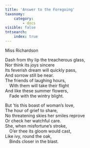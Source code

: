 ```yaml
---
title: 'Answer to the Foregoing'
taxonomy:
    category:
        - docs
visible: false
tntsearch:
    index: true
---
```


<div class="author">Miss Richardson</div>

Dash from thy lip the treacherous glass,  
Nor think its joys sincere  
Its feverish dream will quickly pass,  
And sorrow still be near.  
The friends of laughing hours,  
&emsp;With them will take their flight  
And like these summer flowers,  
&emsp;Fade with the wintry blight.  

But ’tis this boast of woman’s love,  
The hour of grief to share,  
No threatening skies her smiles reprove  
Or check her watchful care.  
She, when misfortune’s stroke,  
&emsp;O’er thee its gloom would cast,  
Like ivy, round the oak,  
&emsp;Binds closer in the blast.